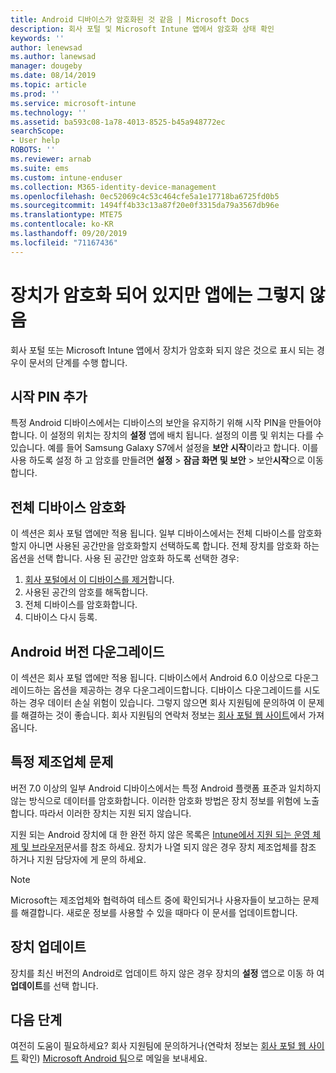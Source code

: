 ```yaml
---
title: Android 디바이스가 암호화된 것 같음 | Microsoft Docs
description: 회사 포털 및 Microsoft Intune 앱에서 암호화 상태 확인
keywords: ''
author: lenewsad
ms.author: lanewsad
manager: dougeby
ms.date: 08/14/2019
ms.topic: article
ms.prod: ''
ms.service: microsoft-intune
ms.technology: ''
ms.assetid: ba593c08-1a78-4013-8525-b45a948772ec
searchScope:
- User help
ROBOTS: ''
ms.reviewer: arnab
ms.suite: ems
ms.custom: intune-enduser
ms.collection: M365-identity-device-management
ms.openlocfilehash: 0ec52069c4c53c464cfe5a1e17718ba6725fd0b5
ms.sourcegitcommit: 1494ff4b33c13a87f20e0f3315da79a3567db96e
ms.translationtype: MTE75
ms.contentlocale: ko-KR
ms.lasthandoff: 09/20/2019
ms.locfileid: "71167436"
---
```

# <a name="device-encrypted-but-apps-say-otherwise"></a>장치가 암호화 되어 있지만 앱에는 그렇지 않음

회사 포털 또는 Microsoft Intune 앱에서 장치가 암호화 되지 않은 것으로 표시 되는 경우이 문서의 단계를 수행 합니다.  

## <a name="add-a-startup-pin"></a>시작 PIN 추가

특정 Android 디바이스에서는 디바이스의 보안을 유지하기 위해 시작 PIN을 만들어야 합니다. 이 설정의 위치는 장치의 **설정** 앱에 배치 됩니다. 설정의 이름 및 위치는 다를 수 있습니다. 예를 들어 Samsung Galaxy S7에서 설정을 **보안 시작**이라고 합니다. 이를 사용 하도록 설정 하 고 암호를 만들려면 **설정** > **잠금 화면 및 보안** > 보안**시작**으로 이동 합니다.  

## <a name="encrypt-the-entire-device"></a>전체 디바이스 암호화

이 섹션은 회사 포털 앱에만 적용 됩니다. 일부 디바이스에서는 전체 디바이스를 암호화할지 아니면 사용된 공간만을 암호화할지 선택하도록 합니다. 전체 장치를 암호화 하는 옵션을 선택 합니다. 사용 된 공간만 암호화 하도록 선택한 경우:

1. [회사 포털에서 이 디바이스를 제거](unenroll-your-device-from-intune-android.md)합니다.
2. 사용된 공간의 암호를 해독합니다.  
3. 전체 디바이스를 암호화합니다.  
4. 디바이스 다시 등록.  

## <a name="downgrade-your-version-of-android"></a>Android 버전 다운그레이드

이 섹션은 회사 포털 앱에만 적용 됩니다. 디바이스에서 Android 6.0 이상으로 다운그레이드하는 옵션을 제공하는 경우 다운그레이드합니다. 디바이스 다운그레이드를 시도하는 경우 데이터 손실 위험이 있습니다. 그렇지 않으면 회사 지원팀에 문의하여 이 문제를 해결하는 것이 좋습니다. 회사 지원팀의 연락처 정보는 [회사 포털 웹 사이트](https://go.microsoft.com/fwlink/?linkid=2010980)에서 가져옵니다.  

## <a name="specific-manufacturer-issues"></a>특정 제조업체 문제

버전 7.0 이상의 일부 Android 디바이스에서는 특정 Android 플랫폼 표준과 일치하지 않는 방식으로 데이터를 암호화합니다. 이러한 암호화 방법은 장치 정보를 위험에 노출 합니다. 따라서 이러한 장치는 지원 되지 않습니다.

지원 되는 Android 장치에 대 한 완전 하지 않은 목록은 [Intune에서 지원 되는 운영 체제 및 브라우저](https://docs.microsoft.com/intune/supported-devices-browsers.md#supported-samsung-knox-standard-devices)문서를 참조 하세요. 장치가 나열 되지 않은 경우 장치 제조업체를 참조 하거나 지원 담당자에 게 문의 하세요.

> [!Note]
> Microsoft는 제조업체와 협력하여 테스트 중에 확인되거나 사용자들이 보고하는 문제를 해결합니다. 새로운 정보를 사용할 수 있을 때마다 이 문서를 업데이트합니다.

## <a name="update-devices"></a>장치 업데이트

장치를 최신 버전의 Android로 업데이트 하지 않은 경우 장치의 **설정** 앱으로 이동 하 여 **업데이트**를 선택 합니다.  

## <a name="next-steps"></a>다음 단계

여전히 도움이 필요하세요? 회사 지원팀에 문의하거나(연락처 정보는 [회사 포털 웹 사이트](https://go.microsoft.com/fwlink/?linkid=2010980) 확인) <a href="mailto:wintunedroidfbk@microsoft.com?subject=I'm having trouble with enrolling my Android device&body=Describe the issue you're experiencing here.">Microsoft Android 팀</a>으로 메일을 보내세요.  
